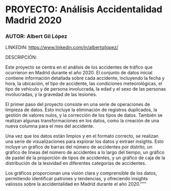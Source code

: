 # PROYECTO: Análisis Accidentalidad Madrid 2020
### AUTOR: Albert Gil López
LINKEDIN: https://www.linkedin.com/in/albertgilopez/

DESCRIPCIÓN: 

Este proyecto se centra en el análisis de los accidentes de tráfico que ocurrieron en Madrid durante el año 2020. 
El conjunto de datos inicial contiene información detallada sobre cada accidente, incluyendo la fecha y hora, la ubicación, el tipo de accidente, las condiciones meteorológicas, el tipo de vehículo y de persona involucrada, la edad y el sexo de las personas involucradas, y la gravedad de las lesiones.

El primer paso del proyecto consiste en una serie de operaciones de limpieza de datos. 
Esto incluye la eliminación de registros duplicados, la gestión de valores nulos, y la corrección de los tipos de datos. 
También se realizan algunas transformaciones en los datos, como la creación de una nueva columna para el mes del accidente.

Una vez que los datos están limpios y en el formato correcto, se realizan una serie de visualizaciones para explorar los datos y extraer insights. 
Esto incluye un gráfico de barras del número de accidentes por distrito, un gráfico de líneas del número de accidentes a lo largo del tiempo, un gráfico de pastel de la proporción de tipos de accidentes, y un gráfico de caja de la distribución de la lesividad en diferentes categorías de accidentes.

Los gráficos proporcionan una visión clara y comprensible de los datos, permitiendo identificar patrones y tendencias, y ofreciendo insights valiosos sobre la accidentalidad en Madrid durante el año 2020."""
